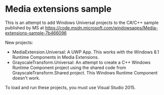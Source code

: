 # Media extensions sample

This is an attempt to add Windows Universal projects to the C#/C++ sample published by MS at https://code.msdn.microsoft.com/windowsapps/Media-extensions-sample-7b466096

New projects:
- MediaExtension.Universal: A UWP App. This works with the Windows 8.1 Runtime Components in Media Extensions.
- GrayscaleTransform.Universal: An attempt to create a C++ Windows Runtime Component project using the shared code from GrayscaleTransform.Shared project. This Windows Runtime Component doesn't work.

To load and run these projects, you must use Visual Studio 2015. 
